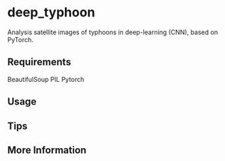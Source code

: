 # deep_typhoon
Analysis satellite images of typhoons in deep-learning (CNN), based on PyTorch.

## Requirements
BeautifulSoup
PIL
Pytorch

## Usage

## Tips

## More Information
